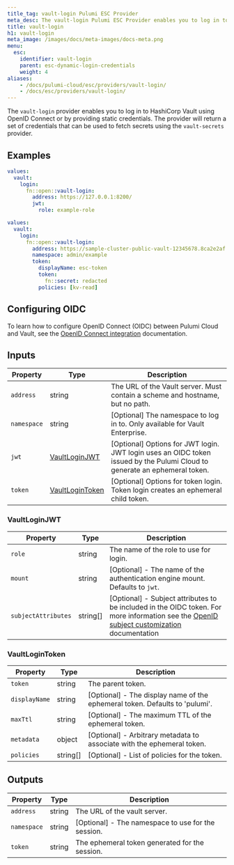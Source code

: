 ```yaml
---
title_tag: vault-login Pulumi ESC Provider
meta_desc: The vault-login Pulumi ESC Provider enables you to log in to HashiCorp Vault using OpenID Connect or by providing static credentials.
title: vault-login
h1: vault-login
meta_image: /images/docs/meta-images/docs-meta.png
menu:
  esc:
    identifier: vault-login
    parent: esc-dynamic-login-credentials
    weight: 4
aliases:
    - /docs/pulumi-cloud/esc/providers/vault-login/
    - /docs/esc/providers/vault-login/
---
```


The `vault-login` provider enables you to log in to HashiCorp Vault using OpenID Connect or by providing static credentials. The provider will return a set of credentials that can be used to fetch secrets using the `vault-secrets` provider.

## Examples

```yaml
values:
  vault:
    login:
      fn::open::vault-login:
        address: https://127.0.0.1:8200/
        jwt:
          role: example-role
```

```yaml
values:
  vault:
    login:
      fn::open::vault-login:
        address: https://sample-cluster-public-vault-12345678.8ca2e2af.z1.hashicorp.cloud:8200
        namespace: admin/example
        token:
          displayName: esc-token
          token:
            fn::secret: redacted
          policies: [kv-read]
```

## Configuring OIDC

To learn how to configure OpenID Connect (OIDC) between Pulumi Cloud and Vault, see the [OpenID Connect integration](/docs/esc/environments/configuring-oidc/vault/) documentation.

## Inputs

| Property    | Type                                | Description                                                                                                               |
|-------------|-------------------------------------|---------------------------------------------------------------------------------------------------------------------------|
| `address`   | string                              | The URL of the Vault server. Must contain a scheme and hostname, but no path.                                             |
| `namespace` | string                              | [Optional] The namespace to log in to. Only available for Vault Enterprise.                                               |
| `jwt`       | [VaultLoginJWT](#vaultloginjwt)     | [Optional] Options for JWT login. JWT login uses an OIDC token issued by the Pulumi Cloud to generate an ephemeral token. |
| `token`     | [VaultLoginToken](#vaultlogintoken) | [Optional] Options for token login. Token login creates an ephemeral child token.                                         |

### VaultLoginJWT

| Property | Type   | Description                                               |
|----------|--------|-----------------------------------------------------------|
| `role`   | string | The name of the role to use for login.                    |
| `mount`  | string | [Optional] - The name of the authentication engine mount. Defaults to `jwt`. |
| `subjectAttributes`  | string[] | [Optional] - Subject attributes to be included in the OIDC token. For more information see the [OpenID subject customization](/docs/esc/environments/configuring-oidc/#custom-token-claim) documentation |

### VaultLoginToken

| Property      | Type     | Description                                                                 |
|---------------|----------|-----------------------------------------------------------------------------|
| `token`       | string   | The parent token.                                                           |
| `displayName` | string   | [Optional] - The display name of the ephemeral token. Defaults to 'pulumi'. |
| `maxTtl`      | string   | [Optional] - The maximum TTL of the ephemeral token.                        |
| `metadata`    | object   | [Optional] - Arbitrary metadata to associate with the ephemeral token.      |
| `policies`    | string[] | [Optional] - List of policies for the token.                                |

## Outputs

| Property      | Type   | Description                                        |
|---------------|--------|----------------------------------------------------|
| `address`     | string | The URL of the vault server.                       |
| `namespace`   | string | [Optional] - The namespace to use for the session. |
| `token`       | string | The ephemeral token generated for the session.     |
